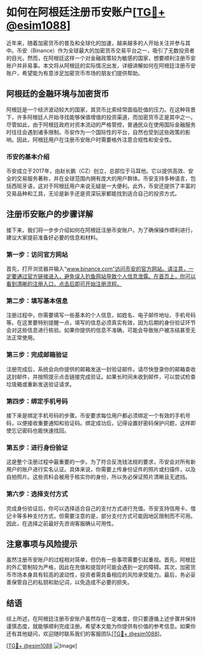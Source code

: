 # 如何在阿根廷注册币安账户[[TG💪+ @esim1088](https://t.me/s/esim1088)]

近年来，随着加密货币的普及和全球化的加速，越来越多的人开始关注并参与其中。币安（Binance）作为全球最大的加密货币交易平台之一，吸引了无数投资者的目光。然而，在阿根廷这样一个对金融政策较为敏感的国家，想要顺利注册币安账户并非易事。本文将从阿根廷的实际情况出发，详细讲解如何在阿根廷注册币安账户，希望能为有意涉足加密货币市场的朋友们提供帮助。

## 阿根廷的金融环境与加密货币

阿根廷是一个经济波动较大的国家，其货币比索经常面临贬值的压力。在这种背景下，许多阿根廷人开始寻找能够保值增值的投资渠道，而加密货币正是其中之一。尽管如此，由于阿根廷政府对资本流动的严格管控，普通民众在使用国际金融服务时往往会遇到诸多限制。币安作为一个国际性的平台，自然也受到这些政策的影响。因此，阿根廷用户在注册币安账户时需要格外注意合规性和安全性。

### 币安的基本介绍

币安成立于2017年，由赵长鹏（CZ）创立，总部位于马耳他。它以提供高效、安全的交易服务著称，并在全球范围内拥有庞大的用户群体。币安支持多种语言，包括西班牙语，这对于阿根廷用户来说无疑是一大便利。此外，币安还提供了丰富的交易品种和工具，无论是新手还是资深玩家都能找到适合自己的投资方式。

## 注册币安账户的步骤详解

接下来，我们将一步步介绍如何在阿根廷注册币安账户。为了确保操作顺利进行，建议大家提前准备好必要的信息和材料。

### 第一步：访问官方网站

首先，打开浏览器并输入“www.binance.com”访问币安的官方网站。请注意，一定要通过官方链接进入，避免误入钓鱼网站导致个人信息泄露。在首页上，你可以看到清晰的注册入口，点击后即可开始注册流程。

### 第二步：填写基本信息

注册过程中，你需要填写一些基本的个人信息，如姓名、电子邮件地址、手机号码等。在这里要特别提醒一点，填写的信息必须真实有效，因为后期的身份验证环节会对这些信息进行核验。如果你提供的信息不准确，可能会导致账户被冻结甚至无法正常使用。

### 第三步：完成邮箱验证

注册完成后，系统会向你提供的邮箱发送一封验证邮件。请尽快登录你的邮箱查收这封邮件，并按照提示点击链接完成验证。如果长时间未收到邮件，可以尝试检查垃圾箱或重新发送验证请求。

### 第四步：绑定手机号码

接下来是绑定手机号码的步骤。币安要求每位用户都必须绑定一个有效的手机号码，以便接收重要通知和验证码。绑定成功后，记得设置好密码保护问题，这样即使忘记密码也能快速找回。

### 第五步：进行身份验证

这是整个注册过程中最重要的一步。为了符合反洗钱法规的要求，币安会对所有新用户的账户进行实名认证。具体来说，你需要上传身份证件的照片或扫描件，以及自拍照片。这些资料会被用于核实你的身份，所以务必保证照片清晰且无遮挡。

### 第六步：选择支付方式

完成身份验证后，你可以选择适合自己的支付方式进行充值。币安支持信用卡、借记卡等多种支付方式，但需要注意的是，部分支付方式可能因地区限制而不可用。因此，在选择之前最好先咨询客服确认可用性。

## 注意事项与风险提示

虽然注册币安账户的过程相对简单，但仍有一些事项需要引起重视。首先，阿根廷的外汇管制较为严格，因此在充值和提现时可能会遇到一定的障碍。其次，加密货币市场本身具有较高的波动性，投资者需具备相应的风险承受能力。最后，务必妥善保管自己的私钥和助记词，以免造成不必要的损失。

## 结语

综上所述，在阿根廷注册币安账户虽然存在一定难度，但只要遵循上述步骤并保持谨慎态度，就能够顺利完成注册。希望本文能为你提供有价值的参考信息。如果你还有其他疑问，欢迎随时联系我们的客服团队[[TG💪+ @esim1088](https://t.me/s/esim1088)]。

[[TG💪+ @esim1088](https://t.me/s/esim1088) ![Image](https://i.postimg.cc/4NQfJmqS/Snipaste-2025-05-13-00-14-12.png)]